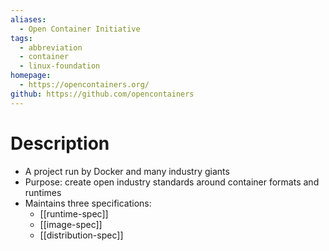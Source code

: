 ```yaml
---
aliases:
  - Open Container Initiative
tags:
  - abbreviation
  - container
  - linux-foundation
homepage:
  - https://opencontainers.org/
github: https://github.com/opencontainers
---
```

# Description
- A project run by Docker and many industry giants
- Purpose: create open industry standards around container formats and runtimes
- Maintains three specifications:
	- [[runtime-spec]]
	- [[image-spec]]
	- [[distribution-spec]]